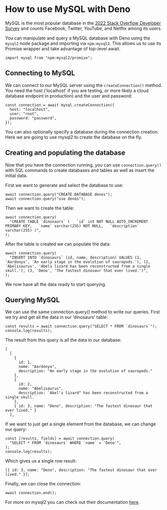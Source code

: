 # How to use MySQL with Deno

MySQL is the most popular database in the
[2022 Stack Overflow Developer Survey](https://survey.stackoverflow.co/2022/#most-popular-technologies-database)
and counts Facebook, Twitter, YouTube, and Netflix among its users.

You can manipulate and query a MySQL database with Deno using the `mysql2` node
package and importing via `npm:mysql2`. This allows us to use its Promise wrapper and
take advantage of top-level await.

```tsx
import mysql from "npm:mysql2/promise";
```

## Connecting to MySQL

We can connect to our MySQL server using the `createConnection()` method. You
need the host (’localhost’ if you are testing, or more likely a cloud database
endpoint in production) and the user and password:

```tsx
const connection = await mysql.createConnection({
  host: "localhost",
  user: "root",
  password: "password",
});
```

You can also optionally specify a database during the connection creation. Here
we are going to use mysql2 to create the database on the fly.

## Creating and populating the database

Now that you have the connection running, you can use `connection.query()` with
SQL commands to create databases and tables as well as insert the initial data.

First we want to generate and select the database to use:

```tsx
await connection.query("CREATE DATABASE denos");
await connection.query("use denos");
```

Then we want to create the table:

```tsx
await connection.query(
  "CREATE TABLE `dinosaurs` (   `id` int NOT NULL AUTO_INCREMENT PRIMARY KEY,   `name` varchar(255) NOT NULL,   `description` varchar(255) )",
);
```

After the table is created we can populate the data:

```tsx
await connection.query(
  "INSERT INTO `dinosaurs` (id, name, description) VALUES (1, 'Aardonyx', 'An early stage in the evolution of sauropods.'), (2, 'Abelisaurus', 'Abels lizard has been reconstructed from a single skull.'), (3, 'Deno', 'The fastest dinosaur that ever lived.')",
);
```

We now have all the data ready to start querying.

## Querying MySQL

We can use the same connection.query() method to write our queries. First we try
and get all the data in our ‘dinosaurs’ table:

```tsx
const results = await connection.query("SELECT * FROM `dinosaurs`");
console.log(results);
```

The result from this query is all the data in our database:

```tsx
[
  [
    {
      id: 1,
      name: "Aardonyx",
      description: "An early stage in the evolution of sauropods."
    },
    {
      id: 2,
      name: "Abelisaurus",
      description: `Abel's lizard" has been reconstructed from a single skull.`
    },
    { id: 3, name: "Deno", description: "The fastest dinosaur that ever lived." }
  ],
```

If we want to just get a single element from the database, we can change our
query:

```tsx
const [results, fields] = await connection.query(
  "SELECT * FROM `dinosaurs` WHERE `name` = 'Deno'",
);
console.log(results);
```

Which gives us a single row result:

```tsx
[{ id: 3, name: "Deno", description: "The fastest dinosaur that ever lived." }];
```

Finally, we can close the connection:

```tsx
await connection.end();
```

For more on mysql2 you can check out their documentation
[here](https://github.com/sidorares/node-mysql2).
